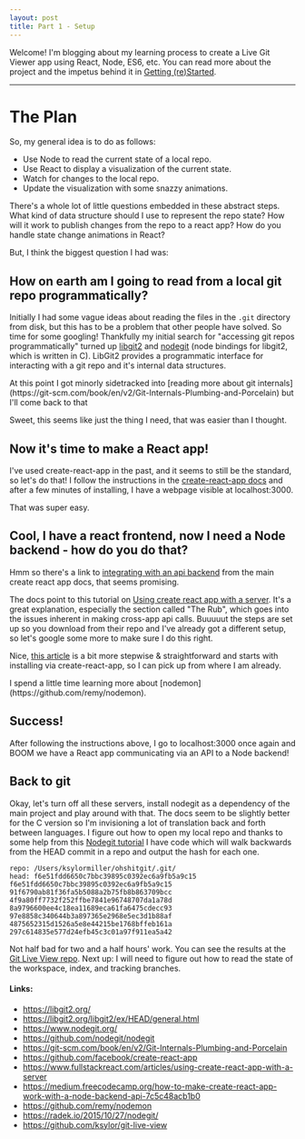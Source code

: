 ```yaml
---
layout: post
title: Part 1 - Setup
---
```


Welcome! I'm blogging about my learning process to create a Live Git Viewer app using React, Node, ES6, etc. You can read more about the project and the impetus behind it in [Getting (re)Started](https://ksylor.github.io/2018/10/06/getting-restarted.html).

<hr/>

# The Plan
So, my general idea is to do as follows:

- Use Node to read the current state of a local repo.
- Use React to display a visualization of the current state.
- Watch for changes to the local repo.
- Update the visualization with some snazzy animations.

There's a whole lot of little questions embedded in these abstract steps. What kind of data structure should I use to represent the repo state? How will it work to publish changes from the repo to a react app? How do you handle state change animations in React? 

But, I think the biggest question I had was:

## How on earth am I going to read from a local git repo programmatically?

Initially I had some vague ideas about reading the files in the `.git` directory from disk, but this has to be a problem that other people have solved. So time for some googling! Thankfully my initial search for "accessing git repos programmatically" turned up [libgit2](https://libgit2.org/) and [nodegit](https://www.nodegit.org/) (node bindings for libgit2, which is written in C). LibGit2 provides a programmatic interface for interacting with a git repo and it's internal data structures. 

<aside>At this point I got minorly sidetracked into [reading more about git internals](https://git-scm.com/book/en/v2/Git-Internals-Plumbing-and-Porcelain) but I'll come back to that</aside>

Sweet, this seems like just the thing I need, that was easier than I thought.

## Now it's time to make a React app! 

I've used create-react-app in the past, and it seems to still be the standard, so let's do that! I follow the instructions in the [create-react-app docs](https://github.com/facebook/create-react-app#creating-an-app) and after a few minutes of installing, I have a webpage visible at localhost:3000. 

That was super easy.

## Cool, I have a react frontend, now I need a Node backend - how do you do that? 

Hmm so there's a link to [integrating with an api backend](https://github.com/facebook/create-react-app/blob/master/packages/react-scripts/template/README.md#integrating-with-an-api-backend) from the main create react app docs, that seems promising.

The docs point to this tutorial on [Using create react app with a server](https://www.fullstackreact.com/articles/using-create-react-app-with-a-server). It's a great explanation, especially the section called "The Rub", which goes into the issues inherent in making cross-app api calls. Buuuuut the steps are set up so you download from their repo and I've already got a different setup, so let's google some more to make sure I do this right.

Nice, [this article](https://medium.freecodecamp.org/how-to-make-create-react-app-work-with-a-node-backend-api-7c5c48acb1b0) is a bit more stepwise & straightforward and starts with installing via create-react-app, so I can pick up from where I am already. 

<aside>I spend a little time learning more about [nodemon](https://github.com/remy/nodemon).</aside>

## Success!
After following the instructions above, I go to localhost:3000 once again and BOOM we have a React app communicating via an API to a Node backend!

## Back to git
Okay, let's turn off all these servers, install nodegit as a dependency of the main project and play around with that. The docs seem to be slightly better for the C version so I'm invisioning a lot of translation back and forth between languages. I figure out how to open my local repo and thanks to some help from this [Nodegit tutorial](https://radek.io/2015/10/27/nodegit/) I have code which will walk backwards from the HEAD commit in a repo and output the hash for each one.

```
repo: /Users/ksylormiller/ohshitgit/.git/
head: f6e51fdd6650c7bbc39895c0392ec6a9fb5a9c15
f6e51fdd6650c7bbc39895c0392ec6a9fb5a9c15
91f6790ab81f36fa5b5088a2b75fb8b863709bcc
4f9a80ff7732f252ffbe7841e96748707da1a78d
8a9796600ee4c18ea11689eca61fa6475cdecc93
97e8858c340644b3a897365e2968e5ec3d1b88af
4875652315d1526a5e8e44215be1768bffeb161a
297c614835e577d24efb45c3c01a97f911ea5a42
```

Not half bad for two and a half hours' work. You can see the results at the [Git Live View repo](https://github.com/ksylor/git-live-view). Next up: I will need to figure out how to read the state of the workspace, index, and tracking branches.


#### Links:
- https://libgit2.org/
- https://libgit2.org/libgit2/ex/HEAD/general.html
- https://www.nodegit.org/
- https://github.com/nodegit/nodegit
- https://git-scm.com/book/en/v2/Git-Internals-Plumbing-and-Porcelain
- https://github.com/facebook/create-react-app
- https://www.fullstackreact.com/articles/using-create-react-app-with-a-server
- https://medium.freecodecamp.org/how-to-make-create-react-app-work-with-a-node-backend-api-7c5c48acb1b0
- https://github.com/remy/nodemon
- https://radek.io/2015/10/27/nodegit/
- https://github.com/ksylor/git-live-view
